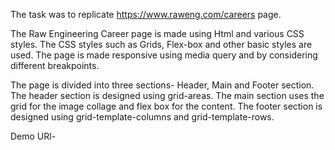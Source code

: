 The task was to replicate https://www.raweng.com/careers page. 

The Raw Engineering Career page is made using Html and various CSS styles. The CSS styles such as Grids, Flex-box and other basic styles are used. The page is made responsive using media query and by considering different breakpoints. 

The page is divided into three sections- Header, Main and Footer section.
The header section is designed using grid-areas.
The main section uses the grid for the image collage and flex box for the content. 
The footer section is designed using grid-template-columns and grid-template-rows.

Demo URl- 
